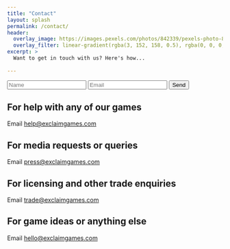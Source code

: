 ```yaml
---
title: "Contact"
layout: splash
permalink: /contact/
header:
  overlay_image: https://images.pexels.com/photos/842339/pexels-photo-842339.jpeg
  overlay_filter: linear-gradient(rgba(3, 152, 158, 0.5), rgba(0, 0, 0, 0.5))
excerpt: >
  Want to get in touch with us? Here's how...
  
---
```


<form action="https://formspree.io/f/xgegzpbv"
      method="POST">
    <input type="text" placeholder="Name" name="name">
    <input type="email" placeholder="Email" name="_replyto" required>
    <input type="submit" value="Send">
</form>

## For help with any of our games

Email [help@exclaimgames.com](mailto:help@exclaimgames.com)

## For media requests or queries

Email [press@exclaimgames.com](mailto:press@exclaimgames.com)

## For licensing and other trade enquiries

Email [trade@exclaimgames.com](mailto:trade@exclaimgames.com)

## For game ideas or anything else

Email [hello@exclaimgames.com](mailto:hello@exclaimgames.com)
